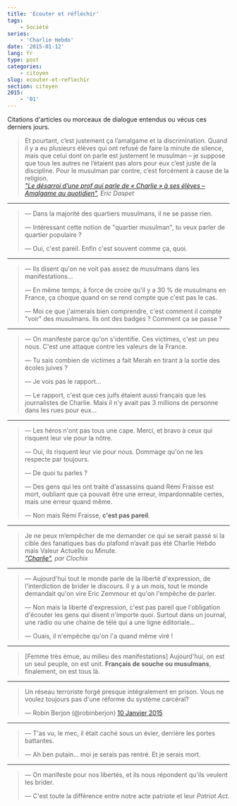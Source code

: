 ```yaml
---
title: 'Ecouter et réfléchir'
tags:
    - Société
series:
    - 'Charlie Hebdo'
date: '2015-01-12'
lang: fr
type: post
categories:
    - citoyen
slug: ecouter-et-reflechir
section: citoyen
2015:
    - '01'
---
```


Citations d'articles ou morceaux de dialogue entendus ou vécus ces derniers jours.

<!-- more -->

> Et pourtant, c’est justement ça l’amalgame et la discrimination. Quand il y a eu plusieurs élèves qui ont refusé de faire la minute de silence, mais que celui dont on parle est justement le musulman – je suppose que tous les autres ne l’étaient pas alors pour eux c’est juste de la discipline. Pour le musulman par contre, c’est forcément à cause de la religion.  
>   <cite>["Le désarroi d’une prof qui parle de «&nbsp;Charlie&nbsp;» à ses élèves – Amalgame au quotidien"](https://n.survol.fr/n/le-desarroi-dune-prof-qui-parle-de-charlie-a-ses-eleves-amalgame-au-quotidien), Eric Daspet</cite>

***

> —   Dans la majorité des quartiers musulmans, il ne se passe rien.  
>
> —   Intéressant cette notion de "quartier musulman", tu veux parler de quartier populaire&nbsp;?  
>
> —   Oui, c'est pareil. Enfin c'est souvent comme ça, quoi.

***

> —   Ils disent qu'on ne voit pas assez de musulmans dans les manifestations…  
>
> —   En même temps, à force de croire qu'il y a 30 % de musulmans en France, ça choque quand on se rend compte que c'est pas le cas.  
>
> —   Moi ce que j'aimerais bien comprendre, c'est comment il compte "voir" des musulmans. Ils ont des badges&nbsp;? Comment ça se passe&nbsp;?

***

> —   On manifeste parce qu'on s'identifie. Ces victimes, c'est un peu nous. C'est une attaque contre les valeurs de la France.  
>
> —   Tu sais combien de victimes a fait Merah en tirant à la sortie des écoles juives&nbsp;?  
>
> —   Je vois pas le rapport…  
>
> —   Le rapport, c'est que ces juifs étaient aussi français que les journalistes de Charlie. Mais il n'y avait pas 3 millions de personne dans les rues pour eux…

***

> —   Les héros n'ont pas tous une cape. Merci, et bravo à ceux qui risquent leur vie pour la nôtre.  
>
> —   Oui, ils risquent leur vie pour nous. Dommage qu'on ne les respecte par toujours.  
>
> —   De quoi tu parles&nbsp;?  
>
> —   Des gens qui les ont traité d'assassins quand Rémi Fraisse est mort, oubliant que ça pouvait être une erreur, impardonnable certes, mais une erreur quand même.  
>
> —   Non mais Rémi Fraisse, **c'est pas pareil**.

***

> Je ne peux m’empêcher de me demander ce qui se serait passé si la cible des fanatiques bas du plafond n’avait pas été Charlie Hebdo mais Valeur Actuelle ou Minute.  
>   <cite>["Charlie"](http://esquisses.clochix.net/2015/01/11/Charlie/), par Clochix</cite>

***

> —   Aujourd'hui tout le monde parle de la liberté d'expression, de l'interdiction de brider le discours. Il y a un mois, tout le monde demandait qu'on vire Eric Zemmour et qu'on l'empêche de parler.  
>
> —   Non mais la liberté d'expression, c'est pas pareil que l'obligation d'écouter les gens qui disent n'importe quoi. Surtout dans un journal, une radio ou une chaine de télé qui a une ligne éditoriale…  
>
> —   Ouais, il n'empêche qu'on l'a quand même viré !

***

> [Femme très émue, au milieu des manifestations] Aujourd'hui, on est un seul peuple, on est unit. **Français de souche ou musulmans**, finalement, on est tous là.

***

<blockquote class="twitter-tweet" lang="fr"><p lang="fr" dir="ltr">Un réseau terroriste forgé presque intégralement en prison. Vous ne voulez toujours pas d&#39;une réforme du système carcéral?</p>&mdash; Robin Berjon (@robinberjon) <a href="https://twitter.com/robinberjon/status/553840819728560128">10 Janvier 2015</a></blockquote>
<script async src="//platform.twitter.com/widgets.js" charset="utf-8"></script>

***

> —   T'as vu, le mec, il était caché sous un évier, derrière les portes battantes.  
>
> —   Ah ben putain… moi je serais pas rentré. Et je serais mort.

***

> —   On manifeste pour nos libertés, et ils nous répondent qu'ils veulent les brider.  
>
> —   C'est toute la différence entre notre acte patriote et leur _Patriot Act_.
